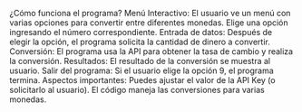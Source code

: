 
¿Cómo funciona el programa?
Menú Interactivo:
El usuario ve un menú con varias opciones para convertir entre diferentes monedas.
Elige una opción ingresando el número correspondiente.
Entrada de datos:
Después de elegir la opción, el programa solicita la cantidad de dinero a convertir.
Conversión:
El programa usa la API para obtener la tasa de cambio y realiza la conversión.
Resultados:
El resultado de la conversión se muestra al usuario.
Salir del programa:
Si el usuario elige la opción 9, el programa termina.
Aspectos importantes:
Puedes ajustar el valor de la API Key (o solicitarlo al usuario).
El código maneja las conversiones para varias monedas.
